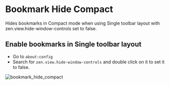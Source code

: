 # Bookmark Hide Compact

Hides bookmarks in Compact mode when using Single toolbar layout with zen.view.hide-window-controls set to false.

## Enable bookmarks in Single toolbar layout

- Go to `about:config`
- Search for `zen.view.hide-window-controls` and double click on it to set it to false.

![bookmark_hide_compact](https://github.com/user-attachments/assets/40e4214d-6011-4c43-a2bf-9d56aab3c514)
